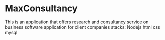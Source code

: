 # MaxConsultancy 
This is an application that offers research and consultancy service on business software application for client companies
stacks: Nodejs html css mysql
